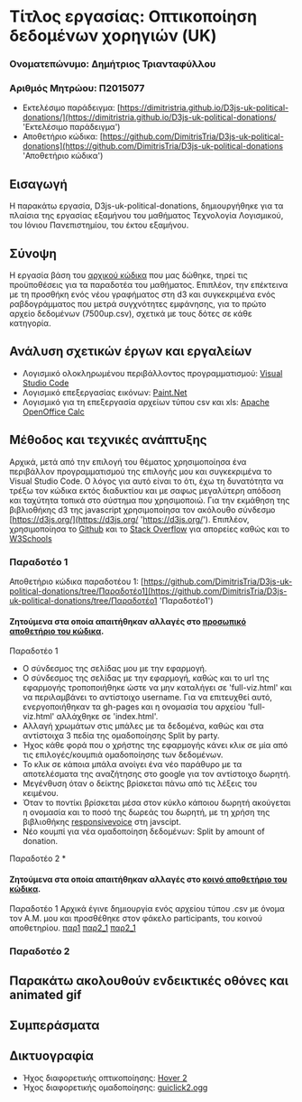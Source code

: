 # Τίτλος εργασίας: Οπτικοποίηση δεδομένων χορηγιών (UK)

### Ονοματεπώνυμο: Δημήτριος Τριανταφύλλου
### Αριθμός Μητρώου: Π2015077

* Εκτελέσιμο παράδειγμα: [https://dimitristria.github.io/D3js-uk-political-donations/](https://dimitristria.github.io/D3js-uk-political-donations/ 'Εκτελέσιμο παράδειγμα')
* Αποθετήριο κώδικα: [https://github.com/DimitrisTria/D3js-uk-political-donations](https://github.com/DimitrisTria/D3js-uk-political-donations 'Αποθετήριο κώδικα')

## Εισαγωγή
  Η παρακάτω εργασία, D3js-uk-political-donations, δημιουργήθηκε για τα πλαίσια της εργασίας εξαμήνου του μαθήματος Τεχνολογία Λογισμικού, του Ιόνιου Πανεπιστημίου, του έκτου εξαμήνου.

## Σύνοψη
  Η εργασία βάση του [αρχικού κώδικα](https://github.com/ioniodi/D3js-uk-political-donations 'αρχικού κώδικα') που μας δώθηκε, τηρεί τις προϋποθέσεις για τα παραδοτέα του μαθήματος. Επιπλέον, την επέκτεινα με τη προσθήκη ενός νέου γραφήματος στη d3 και συγκεκριμένα ενός ραβδογράμματος που μετρά συγχνότητες εμφάνησης, για το πρώτο αρχείο δεδομένων (7500up.csv), σχετικά με τους δότες σε κάθε κατηγορία.

## Ανάλυση σχετικών έργων και εργαλείων
* Λογισμικό ολοκληρωμένου περιβάλλοντος προγραμματισμού: [Visual Studio Code](https://code.visualstudio.com/ 'Visual Studio Code')
* Λογισμικό επεξεργασίας εικόνων: [Paint.Net](https://www.getpaint.net/ 'Paint.Net')
* Λογισμικό για τη επεξεργασία αρχείων τύπου csv και xls: [Apache OpenOffice Calc](https://www.openoffice.org/product/calc.html 'Apache OpenOffice Calc')

## Μέθοδος και τεχνικές ανάπτυξης
Αρχικά, μετά από την επιλογή του θέματος χρησιμοποίησα ένα περιβάλλον προγραμματισμού της επιλογής μου και συγκεκριμένα το Visual Studio Code. Ο λόγος για αυτό είναι το ότι, έχω τη δυνατότητα να τρέξω τον κώδικα εκτός διαδυκτίου και με σαφως μεγαλύτερη απόδοση και ταχύτητα τοπικά στο σύστημα που χρησιμοποιώ. Για την εκμάθηση της βιβλιοθήκης d3 της javascript χρησιμοποίησα τον ακόλουθο σύνδεσμο [https://d3js.org/](https://d3js.org/ 'https://d3js.org/'). Επιπλέον, χρησιμοποίησα το [Github](https://github.com/ 'Github') και το [Stack Overflow](https://d3js.org/ 'Stack Overflow') για απορείες καθώς και το [W3Schools](https://www.w3schools.com/ 'W3Schools')

### Παραδοτέο 1

Αποθετήριο κώδικα παραδοτέου 1: [https://github.com/DimitrisTria/D3js-uk-political-donations/tree/Παραδοτέο1](https://github.com/DimitrisTria/D3js-uk-political-donations/tree/Παραδοτέο1 'Παραδοτέο1')

#### Ζητούμενα στα οποία απαιτήθηκαν αλλαγές στο [προσωπικό αποθετήριο του κώδικα](https://github.com/DimitrisTria/D3js-uk-political-donations 'προσωπικό αποθετήριο').

Παραδοτέο 1
* Ο σύνδεσμος της σελίδας μου με την εφαρμογή.
* Ο σύνδεσμος της σελίδας με την εφαρμογή, καθώς και το url της εφαρμογής τροποποιήθηκε ώστε να μην καταλήγει σε 'full-viz.html' και να περιλαμβάνει το αντίστοιχο username. Για να επιτευχθεί αυτό, ενεργοποιήθηκαν τα gh-pages και η ονομασία του αρχείου 'full-viz.html' αλλάχθηκε σε 'index.html'.
* Αλλαγή χρωμάτων στις μπάλες με τα δεδομένα, καθώς και στα αντίστοιχα 3 πεδία της ομαδοποίησης Split by party.
* Ήχος κάθε φορά που ο χρήστης της εφαρμογής κάνει κλικ σε μία από τις επιλογές/κουμπιά ομαδοποίησης των δεδομένων.
* Το κλικ σε κάποια μπάλα ανοίγει ένα νέο παράθυρο με τα αποτελέσματα της αναζήτησης στο google για τον αντίστοιχο δωρητή.
* Μεγένθυση όταν ο δείκτης βρίσκεται πάνω από τις λέξεις του κειμένου.
* Όταν το ποντίκι βρίσκεται μέσα στον κύκλο κάποιου δωρητή ακούγεται η ονομασία και το ποσό της δωρεάς του δωρητή, με τη χρήση της βιβλιοθήκης [responsivevoice](https://responsivevoice.org/ 'responsivevoice') στη javscipt.
* Νέο κουμπί για νέα ομαδοποίηση δεδομένων: Split by amount of donation.

Παραδοτέο 2
*

#### Ζητούμενα στα οποία απαιτήθηκαν αλλαγές στο [κοινό αποθετήριο του κώδικα](https://github.com/ioniodi/D3js-uk-political-donations 'κοινό αποθετήριο του κώδικα').

Παραδοτέο 1
  Αρχικά έγινε δημιουργία ενός αρχείου τύπου .csv με όνομα τον Α.Μ. μου και προσθέθηκε στον φάκελο participants, του κοινού αποθετηρίου.
[παρ1](https://github.com/ioniodi/D3js-uk-political-donations/pull/28)
[παρ2_1](https://github.com/ioniodi/D3js-uk-political-donations/pull/257)
[παρ2_1](https://github.com/ioniodi/D3js-uk-political-donations/pull/261)

### Παραδοτέο 2

## Παρακάτω ακολουθούν ενδεικτικές οθόνες και animated gif

## Συμπεράσματα

## Δικτυογραφία
* Ήχος διαφορετικής οπτικοποίησης: [Hover 2](https://freesound.org/people/plasterbrain/sounds/237421/ 'Hover 2')
* Ήχος διαφορετικής ομαδοποίησης: [guiclick2.ogg](https://freesound.org/people/farpro/sounds/264763/ 'guiclick2.ogg')
